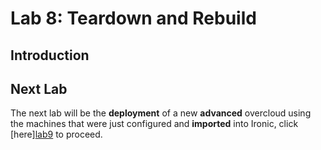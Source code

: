 # Lab 8: Teardown and Rebuild

## Introduction

## Next Lab

The next lab will be the **deployment** of a new **advanced** overcloud using the machines that were just configured and **imported** into Ironic, click [here][lab9](./lab09.md) to proceed.
